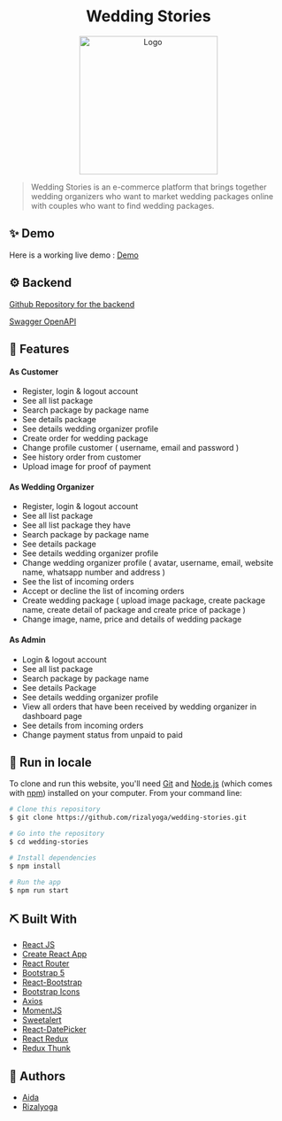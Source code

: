 <div align="center">

<!-- PROJECT LOGO -->

# Wedding Stories

<img src="src/assets/virus-2.png" alt="Logo" width="250" height="auto" />

</div>

<!-- ![GitHub commit activity](https://img.shields.io/github/commit-activity/m/feliciakri/cofficed) -->
<!-- ![Vercel](https://vercelbadge.vercel.app/api/feliciakri/cofficed) -->
<!-- ![Website](https://img.shields.io/website?url=https%3A%2F%2Fcofficed.tech) -->

> Wedding Stories is an e-commerce platform that brings together wedding organizers who want to market wedding packages online with couples who want to find wedding packages.

## ✨ Demo

Here is a working live demo : [Demo](https://weddingstories-space.web.app/)

## ⚙️ Backend

[Github Repository for the backend](https://github.com/My-Wedding-Day/Wedding-Stories)

[Swagger OpenAPI](https://app.swaggerhub.com/apis-docs/Nathannov24/WeddingDay/1.0#/)

## 🔮 Features

#### As Customer

- Register, login & logout account
- See all list package
- Search package by package name
- See details package
- See details wedding organizer profile
- Create order for wedding package
- Change profile customer ( username, email and password )
- See history order from customer
- Upload image for proof of payment

#### As Wedding Organizer

- Register, login & logout account
- See all list package
- See all list package they have
- Search package by package name
- See details package
- See details wedding organizer profile
- Change wedding organizer profile ( avatar, username, email, website name, whatsapp number and address )
- See the list of incoming orders
- Accept or decline the list of incoming orders
- Create wedding package ( upload image package, create package name, create detail of package and create price of package )
- Change image, name, price and details of wedding package

#### As Admin

- Login & logout account
- See all list package
- Search package by package name
- See details Package
- See details wedding organizer profile
- View all orders that have been received by wedding organizer in dashboard page
- See details from incoming orders
- Change payment status from unpaid to paid

## 🧰 Run in locale

To clone and run this website, you'll need [Git](https://git-scm.com) and [Node.js](https://nodejs.org/en/download/) (which comes with [npm](http://npmjs.com)) installed on your computer. From your command line:

```bash
# Clone this repository
$ git clone https://github.com/rizalyoga/wedding-stories.git

# Go into the repository
$ cd wedding-stories

# Install dependencies
$ npm install

# Run the app
$ npm run start
```

<!-- ## 🙊 Environment Variables

To run this project, you will need to add the following environment variables to your .env file

`REACT_APP_API_URL`

That contains the endpoint for the backend -->

## ⛏️ Built With

- [React JS](https://reactjs.org/)
- [Create React App](https://create-react-app.dev/)
- [React Router](https://reactrouter.com/)
- [Bootstrap 5](https://getbootstrap.com/)
- [React-Bootstrap](https://react-bootstrap.github.io/)
- [Bootstrap Icons](https://icons.getbootstrap.com/)
- [Axios](https://github.com/axios/axios)
- [MomentJS](https://momentjs.com/)
- [Sweetalert](https://sweetalert.js.org/guides/)
- [React-DatePicker](https://www.npmjs.com/package/react-datepicker)
- [React Redux](https://react-redux.js.org/)
- [Redux Thunk](https://www.npmjs.com/package/redux-thunk)

## 👤 Authors

- [Aida](https://github.com/AidaFna)
- [Rizalyoga](https://github.com/rizalyoga/)
